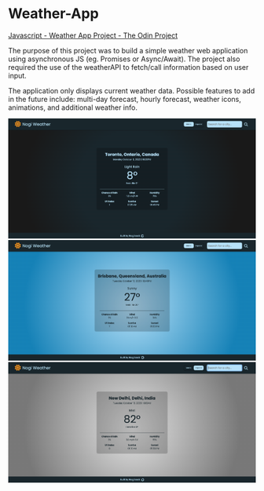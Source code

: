 # Weather-App

[Javascript - Weather App Project - The Odin Project](https://www.theodinproject.com/lessons/node-path-javascript-weather-app)

The purpose of this project was to build a simple weather web application using asynchronous JS (eg. Promises or Async/Await). The project also required the use of the weatherAPI to fetch/call information based on user input.

The application only displays current weather data. Possible features to add in the future include: multi-day forecast, hourly forecast, weather icons, animations, and additional weather info.

![Screenshot1](./images/Screenshot%202023-10-09%20at%2010.40.05%20PM.png)
![Screenshot2](./images/Screenshot%202023-10-09%20at%2010.40.28%20PM.png)
![Screenshot3](./images/Screenshot%202023-10-09%20at%2010.41.00%20PM.png)
